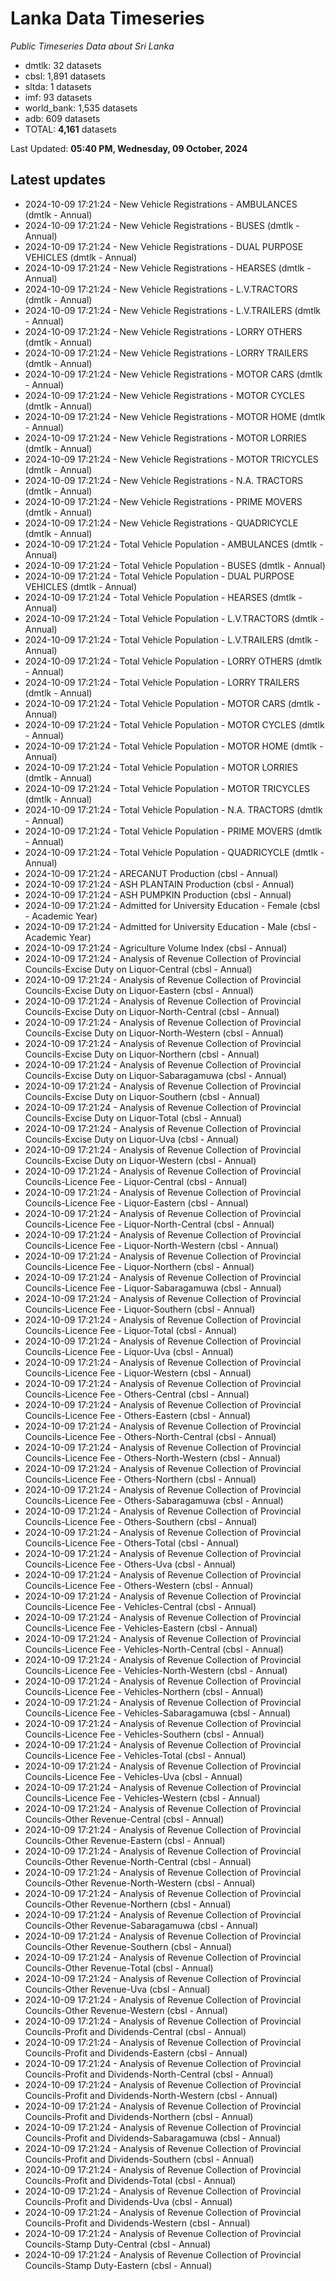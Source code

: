 # Lanka Data Timeseries
*Public Timeseries Data about Sri Lanka*

* dmtlk: 32 datasets
* cbsl: 1,891 datasets
* sltda: 1 datasets
* imf: 93 datasets
* world_bank: 1,535 datasets
* adb: 609 datasets
* TOTAL: **4,161** datasets

Last Updated: **05:40 PM, Wednesday, 09 October, 2024**

## Latest updates

* 2024-10-09 17:21:24 - New Vehicle Registrations - AMBULANCES (dmtlk - Annual)
* 2024-10-09 17:21:24 - New Vehicle Registrations - BUSES (dmtlk - Annual)
* 2024-10-09 17:21:24 - New Vehicle Registrations - DUAL PURPOSE VEHICLES (dmtlk - Annual)
* 2024-10-09 17:21:24 - New Vehicle Registrations - HEARSES (dmtlk - Annual)
* 2024-10-09 17:21:24 - New Vehicle Registrations - L.V.TRACTORS (dmtlk - Annual)
* 2024-10-09 17:21:24 - New Vehicle Registrations - L.V.TRAILERS (dmtlk - Annual)
* 2024-10-09 17:21:24 - New Vehicle Registrations - LORRY OTHERS (dmtlk - Annual)
* 2024-10-09 17:21:24 - New Vehicle Registrations - LORRY TRAILERS (dmtlk - Annual)
* 2024-10-09 17:21:24 - New Vehicle Registrations - MOTOR CARS (dmtlk - Annual)
* 2024-10-09 17:21:24 - New Vehicle Registrations - MOTOR CYCLES (dmtlk - Annual)
* 2024-10-09 17:21:24 - New Vehicle Registrations - MOTOR HOME (dmtlk - Annual)
* 2024-10-09 17:21:24 - New Vehicle Registrations - MOTOR LORRIES (dmtlk - Annual)
* 2024-10-09 17:21:24 - New Vehicle Registrations - MOTOR TRICYCLES (dmtlk - Annual)
* 2024-10-09 17:21:24 - New Vehicle Registrations - N.A. TRACTORS (dmtlk - Annual)
* 2024-10-09 17:21:24 - New Vehicle Registrations - PRIME MOVERS (dmtlk - Annual)
* 2024-10-09 17:21:24 - New Vehicle Registrations - QUADRICYCLE (dmtlk - Annual)
* 2024-10-09 17:21:24 - Total Vehicle Population - AMBULANCES (dmtlk - Annual)
* 2024-10-09 17:21:24 - Total Vehicle Population - BUSES (dmtlk - Annual)
* 2024-10-09 17:21:24 - Total Vehicle Population - DUAL PURPOSE VEHICLES (dmtlk - Annual)
* 2024-10-09 17:21:24 - Total Vehicle Population - HEARSES (dmtlk - Annual)
* 2024-10-09 17:21:24 - Total Vehicle Population - L.V.TRACTORS (dmtlk - Annual)
* 2024-10-09 17:21:24 - Total Vehicle Population - L.V.TRAILERS (dmtlk - Annual)
* 2024-10-09 17:21:24 - Total Vehicle Population - LORRY OTHERS (dmtlk - Annual)
* 2024-10-09 17:21:24 - Total Vehicle Population - LORRY TRAILERS (dmtlk - Annual)
* 2024-10-09 17:21:24 - Total Vehicle Population - MOTOR CARS (dmtlk - Annual)
* 2024-10-09 17:21:24 - Total Vehicle Population - MOTOR CYCLES (dmtlk - Annual)
* 2024-10-09 17:21:24 - Total Vehicle Population - MOTOR HOME (dmtlk - Annual)
* 2024-10-09 17:21:24 - Total Vehicle Population - MOTOR LORRIES (dmtlk - Annual)
* 2024-10-09 17:21:24 - Total Vehicle Population - MOTOR TRICYCLES (dmtlk - Annual)
* 2024-10-09 17:21:24 - Total Vehicle Population - N.A. TRACTORS (dmtlk - Annual)
* 2024-10-09 17:21:24 - Total Vehicle Population - PRIME MOVERS (dmtlk - Annual)
* 2024-10-09 17:21:24 - Total Vehicle Population - QUADRICYCLE (dmtlk - Annual)
* 2024-10-09 17:21:24 - ARECANUT Production (cbsl - Annual)
* 2024-10-09 17:21:24 - ASH PLANTAIN Production (cbsl - Annual)
* 2024-10-09 17:21:24 - ASH PUMPKIN Production (cbsl - Annual)
* 2024-10-09 17:21:24 - Admitted for University Education - Female (cbsl - Academic Year)
* 2024-10-09 17:21:24 - Admitted for University Education - Male (cbsl - Academic Year)
* 2024-10-09 17:21:24 - Agriculture Volume Index (cbsl - Annual)
* 2024-10-09 17:21:24 - Analysis of Revenue Collection of Provincial Councils-Excise Duty on Liquor-Central (cbsl - Annual)
* 2024-10-09 17:21:24 - Analysis of Revenue Collection of Provincial Councils-Excise Duty on Liquor-Eastern (cbsl - Annual)
* 2024-10-09 17:21:24 - Analysis of Revenue Collection of Provincial Councils-Excise Duty on Liquor-North-Central (cbsl - Annual)
* 2024-10-09 17:21:24 - Analysis of Revenue Collection of Provincial Councils-Excise Duty on Liquor-North-Western (cbsl - Annual)
* 2024-10-09 17:21:24 - Analysis of Revenue Collection of Provincial Councils-Excise Duty on Liquor-Northern (cbsl - Annual)
* 2024-10-09 17:21:24 - Analysis of Revenue Collection of Provincial Councils-Excise Duty on Liquor-Sabaragamuwa (cbsl - Annual)
* 2024-10-09 17:21:24 - Analysis of Revenue Collection of Provincial Councils-Excise Duty on Liquor-Southern (cbsl - Annual)
* 2024-10-09 17:21:24 - Analysis of Revenue Collection of Provincial Councils-Excise Duty on Liquor-Total (cbsl - Annual)
* 2024-10-09 17:21:24 - Analysis of Revenue Collection of Provincial Councils-Excise Duty on Liquor-Uva (cbsl - Annual)
* 2024-10-09 17:21:24 - Analysis of Revenue Collection of Provincial Councils-Excise Duty on Liquor-Western (cbsl - Annual)
* 2024-10-09 17:21:24 - Analysis of Revenue Collection of Provincial Councils-Licence Fee - Liquor-Central (cbsl - Annual)
* 2024-10-09 17:21:24 - Analysis of Revenue Collection of Provincial Councils-Licence Fee - Liquor-Eastern (cbsl - Annual)
* 2024-10-09 17:21:24 - Analysis of Revenue Collection of Provincial Councils-Licence Fee - Liquor-North-Central (cbsl - Annual)
* 2024-10-09 17:21:24 - Analysis of Revenue Collection of Provincial Councils-Licence Fee - Liquor-North-Western (cbsl - Annual)
* 2024-10-09 17:21:24 - Analysis of Revenue Collection of Provincial Councils-Licence Fee - Liquor-Northern (cbsl - Annual)
* 2024-10-09 17:21:24 - Analysis of Revenue Collection of Provincial Councils-Licence Fee - Liquor-Sabaragamuwa (cbsl - Annual)
* 2024-10-09 17:21:24 - Analysis of Revenue Collection of Provincial Councils-Licence Fee - Liquor-Southern (cbsl - Annual)
* 2024-10-09 17:21:24 - Analysis of Revenue Collection of Provincial Councils-Licence Fee - Liquor-Total (cbsl - Annual)
* 2024-10-09 17:21:24 - Analysis of Revenue Collection of Provincial Councils-Licence Fee - Liquor-Uva (cbsl - Annual)
* 2024-10-09 17:21:24 - Analysis of Revenue Collection of Provincial Councils-Licence Fee - Liquor-Western (cbsl - Annual)
* 2024-10-09 17:21:24 - Analysis of Revenue Collection of Provincial Councils-Licence Fee - Others-Central (cbsl - Annual)
* 2024-10-09 17:21:24 - Analysis of Revenue Collection of Provincial Councils-Licence Fee - Others-Eastern (cbsl - Annual)
* 2024-10-09 17:21:24 - Analysis of Revenue Collection of Provincial Councils-Licence Fee - Others-North-Central (cbsl - Annual)
* 2024-10-09 17:21:24 - Analysis of Revenue Collection of Provincial Councils-Licence Fee - Others-North-Western (cbsl - Annual)
* 2024-10-09 17:21:24 - Analysis of Revenue Collection of Provincial Councils-Licence Fee - Others-Northern (cbsl - Annual)
* 2024-10-09 17:21:24 - Analysis of Revenue Collection of Provincial Councils-Licence Fee - Others-Sabaragamuwa (cbsl - Annual)
* 2024-10-09 17:21:24 - Analysis of Revenue Collection of Provincial Councils-Licence Fee - Others-Southern (cbsl - Annual)
* 2024-10-09 17:21:24 - Analysis of Revenue Collection of Provincial Councils-Licence Fee - Others-Total (cbsl - Annual)
* 2024-10-09 17:21:24 - Analysis of Revenue Collection of Provincial Councils-Licence Fee - Others-Uva (cbsl - Annual)
* 2024-10-09 17:21:24 - Analysis of Revenue Collection of Provincial Councils-Licence Fee - Others-Western (cbsl - Annual)
* 2024-10-09 17:21:24 - Analysis of Revenue Collection of Provincial Councils-Licence Fee - Vehicles-Central (cbsl - Annual)
* 2024-10-09 17:21:24 - Analysis of Revenue Collection of Provincial Councils-Licence Fee - Vehicles-Eastern (cbsl - Annual)
* 2024-10-09 17:21:24 - Analysis of Revenue Collection of Provincial Councils-Licence Fee - Vehicles-North-Central (cbsl - Annual)
* 2024-10-09 17:21:24 - Analysis of Revenue Collection of Provincial Councils-Licence Fee - Vehicles-North-Western (cbsl - Annual)
* 2024-10-09 17:21:24 - Analysis of Revenue Collection of Provincial Councils-Licence Fee - Vehicles-Northern (cbsl - Annual)
* 2024-10-09 17:21:24 - Analysis of Revenue Collection of Provincial Councils-Licence Fee - Vehicles-Sabaragamuwa (cbsl - Annual)
* 2024-10-09 17:21:24 - Analysis of Revenue Collection of Provincial Councils-Licence Fee - Vehicles-Southern (cbsl - Annual)
* 2024-10-09 17:21:24 - Analysis of Revenue Collection of Provincial Councils-Licence Fee - Vehicles-Total (cbsl - Annual)
* 2024-10-09 17:21:24 - Analysis of Revenue Collection of Provincial Councils-Licence Fee - Vehicles-Uva (cbsl - Annual)
* 2024-10-09 17:21:24 - Analysis of Revenue Collection of Provincial Councils-Licence Fee - Vehicles-Western (cbsl - Annual)
* 2024-10-09 17:21:24 - Analysis of Revenue Collection of Provincial Councils-Other Revenue-Central (cbsl - Annual)
* 2024-10-09 17:21:24 - Analysis of Revenue Collection of Provincial Councils-Other Revenue-Eastern (cbsl - Annual)
* 2024-10-09 17:21:24 - Analysis of Revenue Collection of Provincial Councils-Other Revenue-North-Central (cbsl - Annual)
* 2024-10-09 17:21:24 - Analysis of Revenue Collection of Provincial Councils-Other Revenue-North-Western (cbsl - Annual)
* 2024-10-09 17:21:24 - Analysis of Revenue Collection of Provincial Councils-Other Revenue-Northern (cbsl - Annual)
* 2024-10-09 17:21:24 - Analysis of Revenue Collection of Provincial Councils-Other Revenue-Sabaragamuwa (cbsl - Annual)
* 2024-10-09 17:21:24 - Analysis of Revenue Collection of Provincial Councils-Other Revenue-Southern (cbsl - Annual)
* 2024-10-09 17:21:24 - Analysis of Revenue Collection of Provincial Councils-Other Revenue-Total (cbsl - Annual)
* 2024-10-09 17:21:24 - Analysis of Revenue Collection of Provincial Councils-Other Revenue-Uva (cbsl - Annual)
* 2024-10-09 17:21:24 - Analysis of Revenue Collection of Provincial Councils-Other Revenue-Western (cbsl - Annual)
* 2024-10-09 17:21:24 - Analysis of Revenue Collection of Provincial Councils-Profit and Dividends-Central (cbsl - Annual)
* 2024-10-09 17:21:24 - Analysis of Revenue Collection of Provincial Councils-Profit and Dividends-Eastern (cbsl - Annual)
* 2024-10-09 17:21:24 - Analysis of Revenue Collection of Provincial Councils-Profit and Dividends-North-Central (cbsl - Annual)
* 2024-10-09 17:21:24 - Analysis of Revenue Collection of Provincial Councils-Profit and Dividends-North-Western (cbsl - Annual)
* 2024-10-09 17:21:24 - Analysis of Revenue Collection of Provincial Councils-Profit and Dividends-Northern (cbsl - Annual)
* 2024-10-09 17:21:24 - Analysis of Revenue Collection of Provincial Councils-Profit and Dividends-Sabaragamuwa (cbsl - Annual)
* 2024-10-09 17:21:24 - Analysis of Revenue Collection of Provincial Councils-Profit and Dividends-Southern (cbsl - Annual)
* 2024-10-09 17:21:24 - Analysis of Revenue Collection of Provincial Councils-Profit and Dividends-Total (cbsl - Annual)
* 2024-10-09 17:21:24 - Analysis of Revenue Collection of Provincial Councils-Profit and Dividends-Uva (cbsl - Annual)
* 2024-10-09 17:21:24 - Analysis of Revenue Collection of Provincial Councils-Profit and Dividends-Western (cbsl - Annual)
* 2024-10-09 17:21:24 - Analysis of Revenue Collection of Provincial Councils-Stamp Duty-Central (cbsl - Annual)
* 2024-10-09 17:21:24 - Analysis of Revenue Collection of Provincial Councils-Stamp Duty-Eastern (cbsl - Annual)